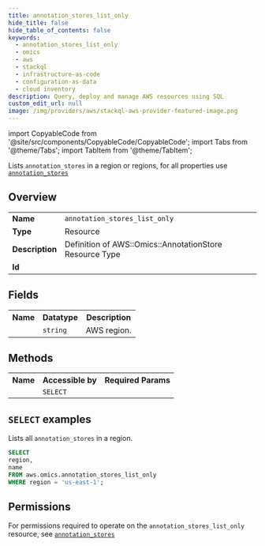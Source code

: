 ```yaml
---
title: annotation_stores_list_only
hide_title: false
hide_table_of_contents: false
keywords:
  - annotation_stores_list_only
  - omics
  - aws
  - stackql
  - infrastructure-as-code
  - configuration-as-data
  - cloud inventory
description: Query, deploy and manage AWS resources using SQL
custom_edit_url: null
image: /img/providers/aws/stackql-aws-provider-featured-image.png
---
```


import CopyableCode from '@site/src/components/CopyableCode/CopyableCode';
import Tabs from '@theme/Tabs';
import TabItem from '@theme/TabItem';

Lists <code>annotation_stores</code> in a region or regions, for all properties use <a href="/providers/aws/serviceName/annotation_stores/"><code>annotation_stores</code></a>

## Overview
<table><tbody>
<tr><td><b>Name</b></td><td><code>annotation_stores_list_only</code></td></tr>
<tr><td><b>Type</b></td><td>Resource</td></tr>
<tr><td><b>Description</b></td><td>Definition of AWS::Omics::AnnotationStore Resource Type</td></tr>
<tr><td><b>Id</b></td><td><CopyableCode code="aws.omics.annotation_stores_list_only" /></td></tr>
</tbody></table>

## Fields
<table><tbody><tr><th>Name</th><th>Datatype</th><th>Description</th></tr><tr><td><CopyableCode code="region" /></td><td><code>string</code></td><td>AWS region.</td></tr>
</tbody></table>

## Methods

<table><tbody>
  <tr>
    <th>Name</th>
    <th>Accessible by</th>
    <th>Required Params</th>
  </tr>
  <tr>
    <td><CopyableCode code="list_resources" /></td>
    <td><code>SELECT</code></td>
    <td><CopyableCode code="region" /></td>
  </tr>
</tbody></table>

## `SELECT` examples
Lists all <code>annotation_stores</code> in a region.
```sql
SELECT
region,
name
FROM aws.omics.annotation_stores_list_only
WHERE region = 'us-east-1';
```


## Permissions

For permissions required to operate on the <code>annotation_stores_list_only</code> resource, see <a href="/providers/aws/omics/annotation_stores/#permissions"><code>annotation_stores</code></a>

